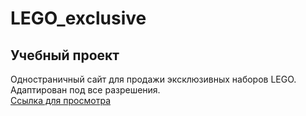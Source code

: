 # LEGO_exclusive
## Учебный проект
Одностраничный сайт для продажи эксклюзивных наборов LEGO. <br>
Адаптирован под все разрешения. <br>
[Ссылка для просмотра](https://devkucherov.github.io/lego_exclusive/)
